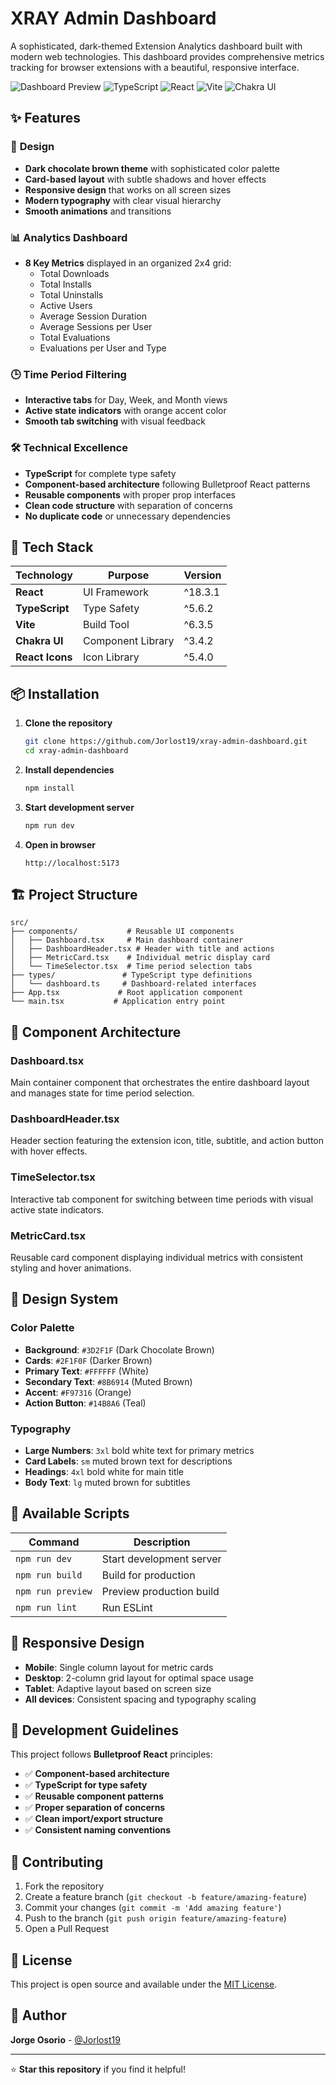 # XRAY Admin Dashboard

A sophisticated, dark-themed Extension Analytics dashboard built with modern web technologies. This dashboard provides comprehensive metrics tracking for browser extensions with a beautiful, responsive interface.

![Dashboard Preview](https://img.shields.io/badge/Status-Live-brightgreen) ![TypeScript](https://img.shields.io/badge/TypeScript-007ACC?logo=typescript&logoColor=white) ![React](https://img.shields.io/badge/React-20232A?logo=react&logoColor=61DAFB) ![Vite](https://img.shields.io/badge/Vite-646CFF?logo=vite&logoColor=white) ![Chakra UI](https://img.shields.io/badge/Chakra%20UI-319795?logo=chakraui&logoColor=white)

## ✨ Features

### 🎨 **Design**
- **Dark chocolate brown theme** with sophisticated color palette
- **Card-based layout** with subtle shadows and hover effects
- **Responsive design** that works on all screen sizes
- **Modern typography** with clear visual hierarchy
- **Smooth animations** and transitions

### 📊 **Analytics Dashboard**
- **8 Key Metrics** displayed in an organized 2x4 grid:
  - Total Downloads
  - Total Installs  
  - Total Uninstalls
  - Active Users
  - Average Session Duration
  - Average Sessions per User
  - Total Evaluations
  - Evaluations per User and Type

### 🕒 **Time Period Filtering**
- **Interactive tabs** for Day, Week, and Month views
- **Active state indicators** with orange accent color
- **Smooth tab switching** with visual feedback

### 🛠️ **Technical Excellence**
- **TypeScript** for complete type safety
- **Component-based architecture** following Bulletproof React patterns
- **Reusable components** with proper prop interfaces
- **Clean code structure** with separation of concerns
- **No duplicate code** or unnecessary dependencies

## 🚀 Tech Stack

| Technology | Purpose | Version |
|------------|---------|---------|
| **React** | UI Framework | ^18.3.1 |
| **TypeScript** | Type Safety | ^5.6.2 |
| **Vite** | Build Tool | ^6.3.5 |
| **Chakra UI** | Component Library | ^3.4.2 |
| **React Icons** | Icon Library | ^5.4.0 |

## 📦 Installation

1. **Clone the repository**
   ```bash
   git clone https://github.com/Jorlost19/xray-admin-dashboard.git
   cd xray-admin-dashboard
   ```

2. **Install dependencies**
   ```bash
   npm install
   ```

3. **Start development server**
   ```bash
   npm run dev
   ```

4. **Open in browser**
   ```
   http://localhost:5173
   ```

## 🏗️ Project Structure

```
src/
├── components/           # Reusable UI components
│   ├── Dashboard.tsx     # Main dashboard container
│   ├── DashboardHeader.tsx # Header with title and actions
│   ├── MetricCard.tsx    # Individual metric display card
│   └── TimeSelector.tsx  # Time period selection tabs
├── types/               # TypeScript type definitions
│   └── dashboard.ts     # Dashboard-related interfaces
├── App.tsx             # Root application component
└── main.tsx           # Application entry point
```

## 🎯 Component Architecture

### **Dashboard.tsx**
Main container component that orchestrates the entire dashboard layout and manages state for time period selection.

### **DashboardHeader.tsx** 
Header section featuring the extension icon, title, subtitle, and action button with hover effects.

### **TimeSelector.tsx**
Interactive tab component for switching between time periods with visual active state indicators.

### **MetricCard.tsx**
Reusable card component displaying individual metrics with consistent styling and hover animations.

## 🎨 Design System

### **Color Palette**
- **Background**: `#3D2F1F` (Dark Chocolate Brown)
- **Cards**: `#2F1F0F` (Darker Brown)
- **Primary Text**: `#FFFFFF` (White)
- **Secondary Text**: `#8B6914` (Muted Brown)
- **Accent**: `#F97316` (Orange)
- **Action Button**: `#14B8A6` (Teal)

### **Typography**
- **Large Numbers**: `3xl` bold white text for primary metrics
- **Card Labels**: `sm` muted brown text for descriptions
- **Headings**: `4xl` bold white for main title
- **Body Text**: `lg` muted brown for subtitles

## 🚀 Available Scripts

| Command | Description |
|---------|-------------|
| `npm run dev` | Start development server |
| `npm run build` | Build for production |
| `npm run preview` | Preview production build |
| `npm run lint` | Run ESLint |

## 📱 Responsive Design

- **Mobile**: Single column layout for metric cards
- **Desktop**: 2-column grid layout for optimal space usage
- **Tablet**: Adaptive layout based on screen size
- **All devices**: Consistent spacing and typography scaling

## 🔧 Development Guidelines

This project follows **Bulletproof React** principles:

- ✅ **Component-based architecture**
- ✅ **TypeScript for type safety** 
- ✅ **Reusable component patterns**
- ✅ **Proper separation of concerns**
- ✅ **Clean import/export structure**
- ✅ **Consistent naming conventions**

## 🤝 Contributing

1. Fork the repository
2. Create a feature branch (`git checkout -b feature/amazing-feature`)
3. Commit your changes (`git commit -m 'Add amazing feature'`)
4. Push to the branch (`git push origin feature/amazing-feature`)
5. Open a Pull Request

## 📄 License

This project is open source and available under the [MIT License](LICENSE).

## 👥 Author

**Jorge Osorio** - [@Jorlost19](https://github.com/Jorlost19)

---

⭐ **Star this repository** if you find it helpful!
